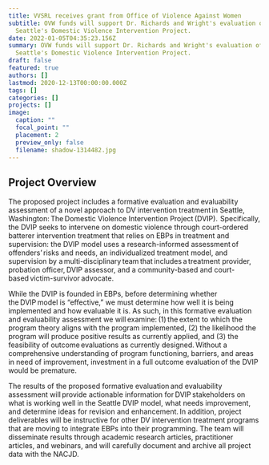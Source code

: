```yaml
---
title: VVSRL receives grant from Office of Violence Against Women
subtitle: OVW funds will support Dr. Richards and Wright's evaluation of the
  Seattle's Domestic Violence Intervention Project.
date: 2022-01-05T04:35:23.156Z
summary: OVW funds will support Dr. Richards and Wright's evaluation of the
  Seattle's Domestic Violence Intervention Project.
draft: false
featured: true
authors: []
lastmod: 2020-12-13T00:00:00.000Z
tags: []
categories: []
projects: []
image:
  caption: ""
  focal_point: ""
  placement: 2
  preview_only: false
  filename: shadow-1314482.jpg
---
```

## Project Overview

<!--StartFragment-->

The proposed project includes a formative evaluation and evaluability assessment of a novel approach to DV intervention treatment in Seattle, Washington: The Domestic Violence Intervention Project (DVIP).  Specifically, the DVIP seeks to intervene on domestic violence through court-ordered batterer intervention treatment that relies on EBPs in treatment and supervision: the DVIP model uses a research-informed assessment of offenders’ risks and needs, an individualized treatment model, and supervision by a multi-disciplinary team that includes a treatment provider, probation officer, DVIP assessor, and a community-based and court-based victim-survivor advocate.  

While the DVIP is founded in EBPs, before determining whether the DVIP model is “effective,” we must determine how well it is being implemented and how evaluable it is. As such, in this formative evaluation and evaluability assessment we will examine: (1) the extent to which the program theory aligns with the program implemented, (2) the likelihood the program will produce positive results as currently applied, and (3) the feasibility of outcome evaluations as currently designed. Without a comprehensive understanding of program functioning, barriers, and areas in need of improvement, investment in a full outcome evaluation of the DVIP would be premature.   

The results of the proposed formative evaluation and evaluability assessment will provide actionable information for DVIP stakeholders on what is working well in the Seattle DVIP model, what needs improvement, and determine ideas for revision and enhancement. In addition, project deliverables will be instructive for other DV intervention treatment programs that are moving to integrate EBPs into their programming. The team will disseminate results through academic research articles, practitioner articles, and webinars, and will carefully document and archive all project data with the NACJD.  

<!--EndFragment-->
